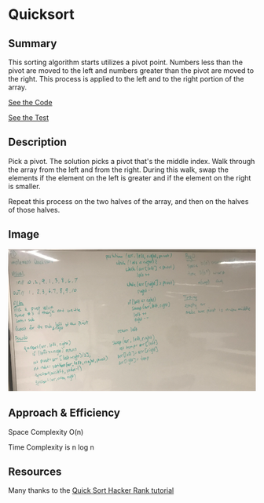 # Quicksort

## Summary
This sorting algorithm starts utilizes a pivot point.  Numbers less than the pivot are moved to the left and numbers greater than the pivot are moved to the right. This process is applied to the left and to the right portion of the array.

[See the Code](src/main/java/SortingAlgos/QuickSort.java)


[See the Test](src/test/java/SortingAlgos/QuickSortTest.java)


## Description
Pick a pivot. The solution picks a pivot that's the middle index. Walk through the array from the left and from the right.  During this walk, swap the elements if the element on the left is greater and if the element on the right is smaller.

Repeat this process on the two halves of the array, and then on the halves of those halves.

## Image
![Insertion Sort](/assets/quickSort.png)

## Approach & Efficiency
Space Complexity O(n)

Time Complexity is n log n

## Resources
Many thanks to the [Quick Sort Hacker Rank tutorial](https://www.youtube.com/watch?v=SLauY6PpjW4&t=318s)